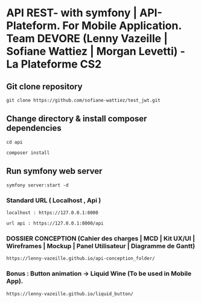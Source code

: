 # API REST- with symfony | API-Plateform. For Mobile Application. Team DEVORE (Lenny Vazeille | Sofiane Wattiez | Morgan Levetti) - La Plateforme CS2

## Git clone repository

```git clone https://github.com/sofiane-wattiez/test_jwt.git```


## Change directory & install composer dependencies

```cd api```

```composer install```

## Run symfony web server

```symfony server:start -d```

### Standard URL ( Localhost , Api )

```localhost : https://127.0.0.1:8000```



```url api : https://127.0.0.1:8000/api```



### DOSSIER CONCEPTION (Cahier des charges | MCD | Kit UX/UI | Wireframes | Mockup | Panel Utilisateur | Diagramme de Gantt)
```https://lenny-vazeille.github.io/api-conception_folder/```
        
    
    
### Bonus : Button animation -> Liquid Wine (To be used in Mobile App).
```https://lenny-vazeille.github.io/liquid_button/```
